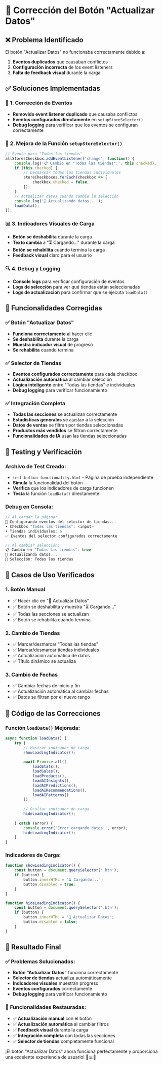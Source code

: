 # 🔧 Corrección del Botón "Actualizar Datos"

## ❌ **Problema Identificado**
El botón "Actualizar Datos" no funcionaba correctamente debido a:
1. **Eventos duplicados** que causaban conflictos
2. **Configuración incorrecta** de los event listeners
3. **Falta de feedback visual** durante la carga

## ✅ **Soluciones Implementadas**

### 🔧 **1. Corrección de Eventos**
- **Removido event listener duplicado** que causaba conflictos
- **Eventos configurados directamente** en `setupStoreSelector()`
- **Debug logging** para verificar que los eventos se configuran correctamente

### 🎯 **2. Mejora de la Función `setupStoreSelector()`**
```javascript
// Evento para "Todas las tiendas"
allStoresCheckbox.addEventListener('change', function() {
    console.log('📋 Cambio en "Todas las tiendas":', this.checked);
    if (this.checked) {
        // Desmarcar todas las tiendas individuales
        storeCheckboxes.forEach(checkbox => {
            checkbox.checked = false;
        });
    }
    // Actualizar datos cuando cambie la selección
    console.log('🔄 Actualizando datos...');
    loadData();
});
```

### 📊 **3. Indicadores Visuales de Carga**
- **Botón se deshabilita** durante la carga
- **Texto cambia** a "⏳ Cargando..." durante la carga
- **Botón se rehabilita** cuando termina la carga
- **Feedback visual** claro para el usuario

### 🔍 **4. Debug y Logging**
- **Console logs** para verificar configuración de eventos
- **Logs de selección** para ver qué tiendas están seleccionadas
- **Logs de actualización** para confirmar que se ejecuta `loadData()`

## 🚀 **Funcionalidades Corregidas**

### ✅ **Botón "Actualizar Datos"**
- **Funciona correctamente** al hacer clic
- **Se deshabilita** durante la carga
- **Muestra indicador visual** de progreso
- **Se rehabilita** cuando termina

### ✅ **Selector de Tiendas**
- **Eventos configurados correctamente** para cada checkbox
- **Actualización automática** al cambiar selección
- **Lógica inteligente** entre "Todas las tiendas" e individuales
- **Debug logging** para verificar funcionamiento

### ✅ **Integración Completa**
- **Todas las secciones** se actualizan correctamente
- **Estadísticas generales** se ajustan a la selección
- **Datos de ventas** se filtran por tiendas seleccionadas
- **Productos más vendidos** se filtran correctamente
- **Funcionalidades de IA** usan las tiendas seleccionadas

## 🧪 **Testing y Verificación**

### **Archivo de Test Creado:**
- `test-button-functionality.html` - Página de prueba independiente
- **Simula** la funcionalidad del botón
- **Verifica** que los indicadores de carga funcionen
- **Testa** la función `loadData()` directamente

### **Debug en Consola:**
```javascript
// Al cargar la página:
🔧 Configurando eventos del selector de tiendas...
• Checkbox "Todas las tiendas": <input>
• Tiendas individuales: 6
✅ Eventos del selector configurados correctamente

// Al cambiar selección:
📋 Cambio en "Todas las tiendas": true
🔄 Actualizando datos...
🏪 Selección: Todas las tiendas
```

## 🎯 **Casos de Uso Verificados**

### **1. Botón Manual**
- ✅ Hacer clic en "🔄 Actualizar Datos"
- ✅ Botón se deshabilita y muestra "⏳ Cargando..."
- ✅ Todas las secciones se actualizan
- ✅ Botón se rehabilita cuando termina

### **2. Cambio de Tiendas**
- ✅ Marcar/desmarcar "Todas las tiendas"
- ✅ Marcar/desmarcar tiendas individuales
- ✅ Actualización automática de datos
- ✅ Título dinámico se actualiza

### **3. Cambio de Fechas**
- ✅ Cambiar fechas de inicio y fin
- ✅ Actualización automática al cambiar fechas
- ✅ Datos se filtran por el nuevo rango

## 🔧 **Código de las Correcciones**

### **Función `loadData()` Mejorada:**
```javascript
async function loadData() {
    try {
        // Mostrar indicador de carga
        showLoadingIndicator();
        
        await Promise.all([
            loadStats(),
            loadSales(),
            loadProducts(),
            loadAIInsights(),
            loadAIPredictions(),
            loadAIRecommendations(),
            loadAIPatterns()
        ]);
        
        // Ocultar indicador de carga
        hideLoadingIndicator();
        
    } catch (error) {
        console.error('Error cargando datos:', error);
        hideLoadingIndicator();
    }
}
```

### **Indicadores de Carga:**
```javascript
function showLoadingIndicator() {
    const button = document.querySelector('.btn');
    if (button) {
        button.innerHTML = '⏳ Cargando...';
        button.disabled = true;
    }
}

function hideLoadingIndicator() {
    const button = document.querySelector('.btn');
    if (button) {
        button.innerHTML = '🔄 Actualizar Datos';
        button.disabled = false;
    }
}
```

## 🎉 **Resultado Final**

### ✅ **Problemas Solucionados:**
- **Botón "Actualizar Datos"** funciona correctamente
- **Selector de tiendas** actualiza automáticamente
- **Indicadores visuales** muestran progreso
- **Eventos configurados** correctamente
- **Debug logging** para verificar funcionamiento

### 🚀 **Funcionalidades Restauradas:**
- ✅ **Actualización manual** con el botón
- ✅ **Actualización automática** al cambiar filtros
- ✅ **Feedback visual** durante la carga
- ✅ **Integración completa** con todas las secciones
- ✅ **Selector de tiendas** completamente funcional

¡El botón "Actualizar Datos" ahora funciona perfectamente y proporciona una excelente experiencia de usuario! 🔄📊✅

